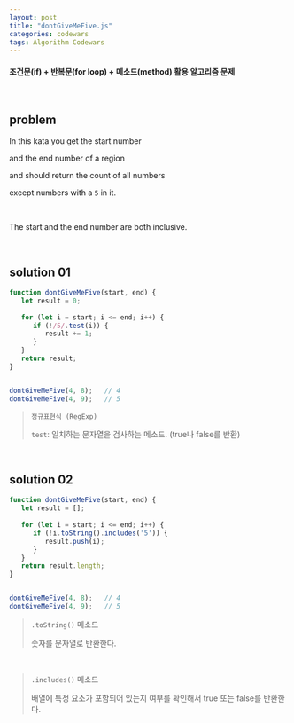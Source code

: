 ```yaml
---
layout: post
title: "dontGiveMeFive.js"
categories: codewars
tags: Algorithm Codewars
---
```


#### 조건문(if) + 반복문(for loop) + 메소드(method) 활용 알고리즘 문제

<br>

## problem

In this kata you get the start number

and the end number of a region

and should return the count of all numbers

except numbers with a `5` in it.

<br>

The start and the end number are both inclusive.

<br>

## solution 01

```javascript
function dontGiveMeFive(start, end) {
   let result = 0;
   
   for (let i = start; i <= end; i++) {
      if (!/5/.test(i)) {
         result += 1;
      }
   }
   return result;
}


dontGiveMeFive(4, 8);	// 4
dontGiveMeFive(4, 9);	// 5
```

> `정규표현식 (RegExp)`
>
> `test`: 일치하는 문자열을 검사하는 메소드. (true나 false를 반환)

<br>

## solution 02

```javascript
function dontGiveMeFive(start, end) {
   let result = [];
   
   for (let i = start; i <= end; i++) {
      if (!i.toString().includes('5')) {
         result.push(i);
      }
   }
   return result.length;
}


dontGiveMeFive(4, 8);	// 4
dontGiveMeFive(4, 9);	// 5
```

> `.toString()` 메소드
>
> 숫자를 문자열로 반환한다.

<br>

> `.includes()` 메소드
>
> 배열에 특정 요소가 포함되어 있는지 여부를 확인해서 true 또는 false를 반환한다.

<br>